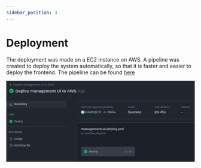 ```yaml
---
sidebar_position: 3
---
```


# Deployment

The deployment was made on a EC2 instance on AWS. A pipeline was created to deploy the system automatically, so that it is faster and easier to deploy the frontend.
The pipeline can be found [here](https://github.com/eduardosantoshf/es-project/blob/development/.github/workflows/management-ui-deploy.yml)

![GHActions](img/dp-management-ui.png)
